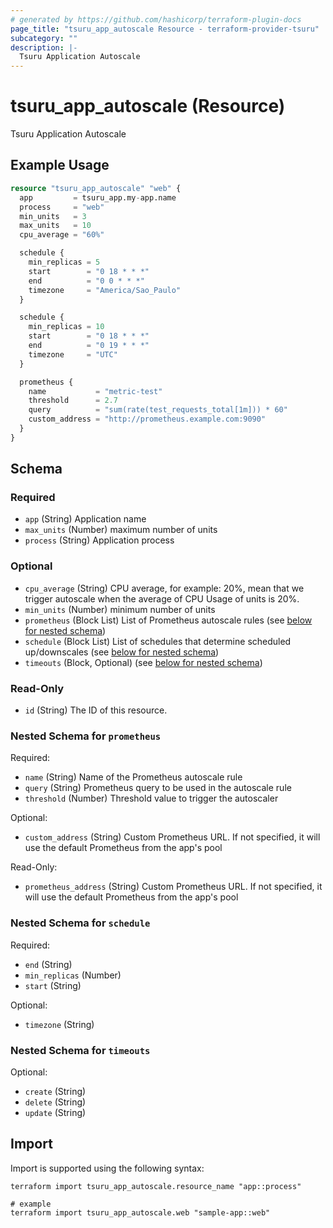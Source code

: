 ```yaml
---
# generated by https://github.com/hashicorp/terraform-plugin-docs
page_title: "tsuru_app_autoscale Resource - terraform-provider-tsuru"
subcategory: ""
description: |-
  Tsuru Application Autoscale
---
```


# tsuru_app_autoscale (Resource)

Tsuru Application Autoscale

## Example Usage

```terraform
resource "tsuru_app_autoscale" "web" {
  app         = tsuru_app.my-app.name
  process     = "web"
  min_units   = 3
  max_units   = 10
  cpu_average = "60%"

  schedule {
    min_replicas = 5
    start        = "0 18 * * *"
    end          = "0 0 * * *"
    timezone     = "America/Sao_Paulo"
  }

  schedule {
    min_replicas = 10
    start        = "0 18 * * *"
    end          = "0 19 * * *"
    timezone     = "UTC"
  }

  prometheus {
    name           = "metric-test"
    threshold      = 2.7
    query          = "sum(rate(test_requests_total[1m])) * 60"
    custom_address = "http://prometheus.example.com:9090"
  }
}
```

<!-- schema generated by tfplugindocs -->
## Schema

### Required

- `app` (String) Application name
- `max_units` (Number) maximum number of units
- `process` (String) Application process

### Optional

- `cpu_average` (String) CPU average, for example: 20%, mean that we trigger autoscale when the average of CPU Usage of units is 20%.
- `min_units` (Number) minimum number of units
- `prometheus` (Block List) List of Prometheus autoscale rules (see [below for nested schema](#nestedblock--prometheus))
- `schedule` (Block List) List of schedules that determine scheduled up/downscales (see [below for nested schema](#nestedblock--schedule))
- `timeouts` (Block, Optional) (see [below for nested schema](#nestedblock--timeouts))

### Read-Only

- `id` (String) The ID of this resource.

<a id="nestedblock--prometheus"></a>
### Nested Schema for `prometheus`

Required:

- `name` (String) Name of the Prometheus autoscale rule
- `query` (String) Prometheus query to be used in the autoscale rule
- `threshold` (Number) Threshold value to trigger the autoscaler

Optional:

- `custom_address` (String) Custom Prometheus URL. If not specified, it will use the default Prometheus from the app's pool

Read-Only:

- `prometheus_address` (String) Custom Prometheus URL. If not specified, it will use the default Prometheus from the app's pool


<a id="nestedblock--schedule"></a>
### Nested Schema for `schedule`

Required:

- `end` (String)
- `min_replicas` (Number)
- `start` (String)

Optional:

- `timezone` (String)


<a id="nestedblock--timeouts"></a>
### Nested Schema for `timeouts`

Optional:

- `create` (String)
- `delete` (String)
- `update` (String)

## Import

Import is supported using the following syntax:

```shell
terraform import tsuru_app_autoscale.resource_name "app::process"

# example
terraform import tsuru_app_autoscale.web "sample-app::web"
```
